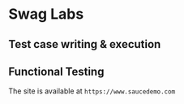 # Swag Labs #
## Test case writing & execution ##
## Functional Testing ##

The site is available at `https://www.saucedemo.com`

